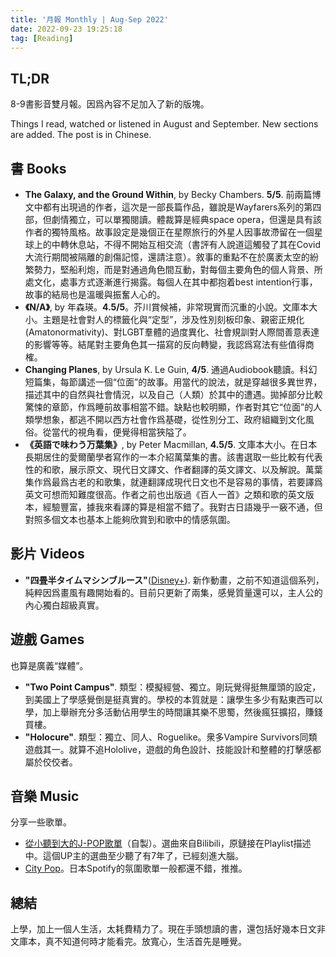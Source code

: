 ```yaml
---
title: '月報 Monthly | Aug-Sep 2022'
date: 2022-09-23 19:25:18
tag: [Reading]
---
```

## TL;DR

8-9書影音雙月報。因爲內容不足加入了新的版塊。

Things I read, watched or listened in August and September. New sections are added. The post is in Chinese.

<!-- more -->

## 書 Books

+ **The Galaxy, and the Ground Within**, by Becky Chambers. **5/5**. 前兩篇博文中都有出現過的作者，這次是一部長篇作品，雖說是Wayfarers系列的第四部，但劇情獨立，可以單獨閱讀。體裁算是經典space opera，但還是具有該作者的獨特風格。故事設定是幾個正在星際旅行的外星人因事故滯留在一個星球上的中轉休息站，不得不開始互相交流（書評有人說道這觸發了其在Covid大流行期間被隔離的創傷記憶，還請注意）。敘事的重點不在於廣袤太空的紛繁勢力，堅船利炮，而是對通過角色間互動，對每個主要角色的個人背景、所處文化，處事方式逐漸進行揭露。每個人在其中都抱着best intention行事，故事的結局也是溫暖與振奮人心的。
+ **《N/A》**, by 年森瑛。**4.5/5**。芥川賞候補，非常現實而沉重的小說。文庫本大小。主題是社會對人的標籤化與“定型”，涉及性別刻板印象、親密正規化(Amatonormativity)、對LGBT羣體的過度異化、社會規訓對人際間善意表達的影響等等。結尾對主要角色其一描寫的反向轉變，我認爲寫法有些值得商榷。
+ **Changing Planes**, by Ursula K. Le Guin, **4/5**. 通過Audiobook聽讀。科幻短篇集，每節講述一個“位面”的故事。用當代的說法，就是穿越很多異世界，描述其中的自然與社會情況，以及自己（人類）於其中的遭遇。拋掉部分比較驚悚的章節，作爲睡前故事相當不錯。缺點也較明顯，作者對其它“位面”的人類學想象，都逃不開以西方社會作爲基礎，從性別分工、政府組織到文化風俗。從當代的視角看，便覺得相當狹隘了。
+ **《英語で味わう万葉集》**, by Peter Macmillan, **4.5/5**. 文庫本大小。在日本長期居住的愛爾蘭學者寫作的一本介紹萬葉集的書。該書選取一些比較有代表性的和歌，展示原文、現代日文譯文、作者翻譯的英文譯文、以及解說。萬葉集作爲最爲古老的和歌集，就連翻譯成現代日文也不是容易的事情，若要譯爲英文可想而知難度很高。作者之前也出版過《百人一首》之類和歌的英文版本，經驗豐富，據我來看譯的算是相當不錯了。我對古日語幾乎一竅不通，但對照多個文本也基本上能夠欣賞到和歌中的情感氛圍。

## 影片 Videos

+ **"四畳半タイムマシンブルース"**([Disney+](https://www.disneyplus.com/ja-jp/series/the-tatami-time-machine-blues/6C7HChDy39QZ)). 新作動畫，之前不知道這個系列，純粹因爲畫風有趣開始看的。目前只更新了兩集，感覺質量還可以，主人公的內心獨白超級真實。

## 遊戲 Games

也算是廣義“媒體”。

+ **"Two Point Campus"**. 類型：模擬經營、獨立。剛玩覺得挺無厘頭的設定，到美國上了學感覺倒是挺真實的。學校的本質就是：讓學生多少有點東西可以學，加上舉辦充分多活動佔用學生的時間讓其樂不思蜀，然後瘋狂擴招，賺錢買樓。
+ **"Holocure"**. 類型：獨立、同人、Roguelike。衆多Vampire Survivors同類遊戲其一。就算不追Hololive，遊戲的角色設計、技能設計和整體的打擊感都屬於佼佼者。

## 音樂 Music

分享一些歌單。

+ [從小聽到大的J-POP歌單](https://open.spotify.com/playlist/1B3YwmonkwdPKwp2yZWD5G?si=199564f84204471e)（自製）。選曲來自Bilibili，原鏈接在Playlist描述中。這個UP主的選曲至少聽了有7年了，已經刻進大腦。
+ [City Pop](https://open.spotify.com/playlist/37i9dQZF1DXdY5tVYFPWb2?si=e7038877e7bc4d23)。日本Spotify的氛圍歌單一般都還不錯，推推。

## 總結

上學，加上一個人生活，太耗費精力了。現在手頭想讀的書，還包括好幾本日文非文庫本，真不知道何時才能看完。放寬心，生活首先是睡覺。